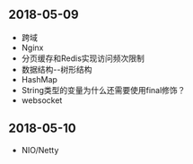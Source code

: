 ## 2018-05-09

* 跨域
* Nginx
* 分页缓存和Redis实现访问频次限制
* 数据结构--树形结构
* HashMap
* String类型的变量为什么还需要使用final修饰？
* websocket

## 2018-05-10

* NIO/Netty